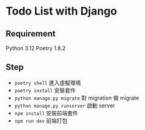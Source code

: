 # Todo List with Django
## Requirement

Python 3.12
Poetry 1.8.2

## Step

- `poetry shell` 進入虛擬環境
- `poetry install` 安裝套件
- `python manage.py migrate` 對 migration 做 migrate
- `python manage.py runserver` 啟動 server
- `npm install` 安裝前端套件
- `npm run dev` 前端打包
